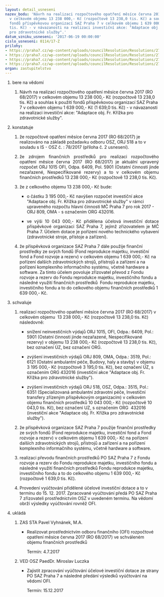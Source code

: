 ```yaml
---
layout: detail_usneseni
nazev_bodu: 'Návrh na realizaci rozpočtového opatření měsíce června 2017 (RO 68/2017)
  v celkovém objemu 13 238 000,- Kč (rozpočtově 13 238,0 tis. Kč) a souhlas k použití
  fondů příspěvkovou organizací SAZ Praha 7 v celkovém objemu 1 639 000,- Kč (1 639,0
  tis. Kč) - v návazanosti na realizaci investiční akce: "Adaptace obj. Fr. Křížka
  pro zdravotnické služby".'
datum_vzniku_usneseni: '2017-06-19 00:00:00'
cislo_usneseni: 0114/17-Z
prilohy:
- https://praha7.cz/wp-content/uploads/councilResolution/Resolutions/27237/export/Duvodovazprava~218254.docx
- https://praha7.cz/wp-content/uploads/councilResolution/Resolutions/27237/export/ISOSZpozadaveknarozpoctoveopatreni~218253.doc
- https://praha7.cz/wp-content/uploads/councilResolution/Resolutions/27237/export/Usneseni_R_MC_0567_2017_R~218252.pdf
- https://praha7.cz/wp-content/uploads/councilResolution/Resolutions/27237/export/export~301177.pdf
organ: zastupitelstvo
---
```

<ol class="urzList_view" id="urzList">
<li id="" class="urzClass1"><span name="1">bere na vědomí</span> 
<ol class="urzOlClass">
<li id="" class="urzClass2" style="TEXT-ALIGN: left"><span><p>Návrh na realizaci rozpočtového opatření měsíce června 2017 (RO 68/2017) v celkovém objemu 13 238 000,- Kč (rozpočtově 13 238,0 tis. Kč) a souhlas k použití fondů příspěvkovou organizací SAZ Praha 7 v celkovém objemu 1 639 000,- Kč (1 639,0 tis. Kč) - v návazanosti na realizaci investiční akce: "Adaptace obj. Fr. Křížka pro zdravotnické služby".</p></span></li></ol></li>
<li id="" class="urzClass1"><span name="6">konstatuje</span> 
<ol id="" class="urzOlClass">
<li id="" class="urzClass2" style="TEXT-ALIGN: left"><span><p>že rozpočtové opatření měsíce června 2017 (RO 68/2017)&nbsp;je realizováno na základě požadavku odboru OSZ, ORJ 518 a to v souladu s IS - OSZ č. : 78/2017 (příloha č. 2 usnesení).</p></span></li>
<li id="" class="urzClass2" style="TEXT-ALIGN: justify"><span><p style="TEXT-ALIGN: justify" data-mce-style="text-align: justify;">že zdrojem finančních prostředků pro realizaci rozpočtového opatření měsíce června 2017 (RO 68/2017) je aktuální upravený rozpočet ORJ 1015 OFI, Odpa. 6409, Pol. 5901 (Ostatní činnosti jinde nezařazené, Nespecifikované rezervy) a to v celkovém objemu finančních prostředků 13 238 000,- Kč (rozpočtově 13 238,0 tis. Kč). <br></p></span></li><li style="text-align: left;" id="" class="urzClass2"><span><p>že z celkového objemu 13 238 000,- Kč bude:&nbsp; <br></p></span><ul class="urzUlClass"><li style="text-align: left;" id="" class="urzClass3"><span><p>o částku 3 195 000,- Kč navýšen rozpočet investiční akce "Adaptace obj. Fr. Křížka pro zdravotnické služby" v rámci upraveného rozpočtu hlavní činnosti MČ Praha 7 pro rok 2017 - ORJ 809, OMA - s označením ORG 432016.</p></span></li><li style="text-align: justify;" id="" class="urzClass3"><span><p style="text-align: justify;" data-mce-style="text-align: justify;">ve výši 10 043 000,- Kč přidělena účelová investiční dotace příspěvkové organizaci SAZ Praha 7, jejímž zřizovatelem je MČ Praha 7. Účelem dotace je pořízení nového technického vybavení (zdravotnické stroje, přístoje a zařízení).</p></span></li></ul></li><li style="text-align: left;" id="" class="urzClass2"><span><p>že příspěvková organizace SAZ Praha 7 dále použije finanční prostředky ze svých fondů (Fond reprodukce majetku, investiční fond a Fond rozvoje a rezerv) v celkovém objemu 1 639 000,- Kč na pořízení dalších zdravotnických strojů, přístrojů a zařízení a na pořízení komplexního informačního systému, včetně hardware a software. Za tímto účelem povoluje zřizovatel převod z Fondu rozvoje a rezerv do Fondu&nbsp;reprodukce majetku, investičního fondu a následné využití finančních prostředků&nbsp; Fondu reprodukce majetku, investičního fondu a to do celkového objemu finančních prostředků 1 639 000,- Kč.</p></span></li>
</ol></li>
<li id="" class="urzClass1"><span name="24">schvaluje</span> 
<ol id="" class="urzOlClass">
<li id="" class="urzClass2" style="TEXT-ALIGN: left"><span><p>realizaci rozpočtového opatření&nbsp;měsíce června 2017 (RO 68/2017) v celkovém objemu&nbsp; 13 238 000,- Kč (rozpočtově 13 238,0 tis. Kč) následovně:</p></span>
<ul id="" class="urzUlClass">
<li id="" class="urzClass3" style="TEXT-ALIGN: left"><span><p>snížení neinvestičních výdajů ORJ 1015, OFI, Odpa.: 6409, Pol.: 5901 (Ostatní činnosti jinde nezařazené, Nespecifikované rezervy) v objemu 13 238 000,- Kč (rozpočtově 13 238,0 tis. Kč), bez označení ÚZ, bez označení ORG.<br></p></span></li>
<li style="text-align: left;" id="" class="urzClass3"><span><p>zvýšení investičních výdajů ORJ 809, OMA, Odpa.: 3519, Pol.: 6121 (Ostatní ambulantní péče, Budovy, haly a stavby) v objemu 3 195 000,- Kč (rozpočtově 3 195,0 tis. Kč), bez označení ÚZ, s označením ORG 432016 (investiční akce "Adaptace obj. Fr. Křížka pro zdravotnické služby").<br></p></span></li><li style="text-align: left;" id="" class="urzClass3"><span><p>zvýšení investičních výdajů ORJ 518, OSZ, Odpa.: 3515, Pol.: 6351 (Specializovaná ambulantní zdravotní péče, Investiční transfery zřízeným příspěvkovým organizacím) v celkovém objemu finančních prostředků 10 043 000,- Kč (rozpočtově 10 043,0 tis. Kč), bez označení UZ, s označením ORG&nbsp; 432016 (investiční akce "Adaptace obj. Fr. Křížka pro zdravotnické služby").<br></p></span></li></ul></li><li style="text-align: left;" id="" class="urzClass2"><span><p>že příspěvková organizace SAZ Praha 7 použije finanční prostředky ze svých fondů (Fond reprodukce majetku, investiční fond a Fond rozvoje a rezerv) v celkovém objemu 1 639 000,- Kč na pořízení dalších zdravotnických strojů, přístrojů a zařízení a na pořízení komplexního informačního systému, včetně hardware a software. <br></p></span></li><li style="text-align: left;" id="" class="urzClass2"><span><p>realizaci převodu finančních prostředků PO SAZ Praha 7 z Fondu rozvoje a rezerv do Fondu reprodukce majetku, investičního fondu a následné využití finančních prostředků Fondu reprodukce majetku, investičního fondu a to do celkového objemu 1 639 000,- Kč (rozpočtově 1 639,0 tis. Kč).</p></span></li><li style="text-align: left;" id="" class="urzClass2"><span><p>Provedení vyúčtování přidělené účelové investiční dotace a to v termínu do 15. 12. 2017. Zpracované vyúčtování předá PO SAZ Praha 7 zřizovateli prostřednictvím OSZ v uvedeném termínu. Na vědomí obrží výsledky vyúčtování rovněž OFI.</p></span></li>
</ol></li><li class="urzClass1" id="urzUkoly"><span name="1">ukládá</span><ol class="urzOlClass"><li class="urzClass2"><span><p>ZAS STA Pavel Vyhnánek, M.A.</p></span><ul class="urzUlClass"><li class="urzClass3"><span><p>Realizovat prostřednictvím odboru finančního (OFI) rozpočtové opatření měsíce června 2017 (RO 68/2017) ve schváleném objemu finančních prostředků</p></span><span class="urzUkolTermin">  Termín:&nbsp;4.7.2017</span></li></ul></li><li class="urzClass2"><span><p>VED OSZ PaedDr. Miroslav Luczka</p></span><ul class="urzUlClass"><li class="urzClass3"><span><p>Zajistit zpracování vyúčtování účelové investiční dotace ze strany PO SAZ Praha 7 a následné předání výsledků vyúčtování na vědomí OFI.</p></span><span class="urzUkolTermin">  Termín:&nbsp;15.12.2017</span></li></ul></li></ol></li>
</ol>